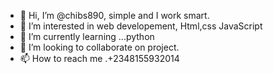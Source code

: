 - 👋 Hi, I’m @chibs890, simple and I work smart.
- 👀 I’m interested in web developement, Html,css JavaScript 
- 🌱 I’m currently learning ...python 
- 💞️ I’m looking to collaborate on project.
- 📫 How to reach me .+2348155932014

<!---
chibs890/chibs890 is a ✨ special ✨ repository because its `README.md` (this file) appears on your GitHub profile.
You can click the Preview link to take a look at your changes.
--->

